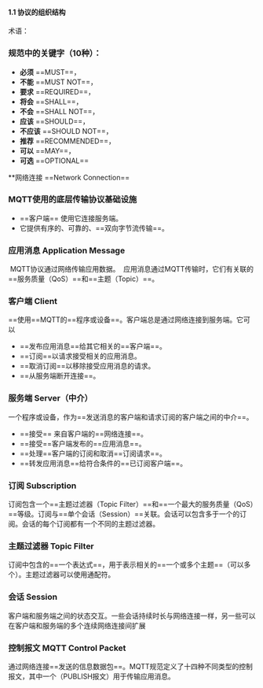 #### 1.1 协议的组织结构
术语：
### 规范中的关键字（10种）：
- **必须** ==MUST==，
- **不能** ==MUST NOT==，
- **要求** ==REQUIRED==，
- **将会** ==SHALL==，
- **不会** ==SHALL NOT==，
- **应该** ==SHOULD==，
- **不应该** ==SHOULD NOT==，
- **推荐** ==RECOMMENDED==，
- **可以** ==MAY==，
- **可选** ==OPTIONAL==

**网络连接 ==Network Connection==

### MQTT使用的底层传输协议基础设施
-  ==客户端== 使用它连接服务端。
-   它提供有序的、可靠的、==双向字节流传输==。

###  **应用消息 Application Message**
 MQTT协议通过网络传输应用数据。
 应用消息通过MQTT传输时，它们有关联的==服务质量（QoS）==和==主题（Topic）==。

### **客户端 Client**  
==使用==MQTT的==程序或设备==。客户端总是通过网络连接到服务端。它可以

-   ==发布应用消息==给其它相关的==客户端==。
-   ==订阅==以请求接受相关的应用消息。
-   ==取消订阅==以移除接受应用消息的请求。
-   ==从服务端断开连接==。

### **服务端 Server**（中介）
一个程序或设备，作为==发送消息的客户端和请求订阅的客户端之间的中介==。

-  ==接受== 来自客户端的==网络连接==。
-   ==接受==客户端发布的==应用消息==。
-   ==处理==客户端的订阅和取消==订阅请求==。
-   ==转发应用消息==给符合条件的==已订阅客户端==。

### 订阅 Subscription
订阅包含一个==主题过滤器（Topic Filter）==和==一个最大的服务质量（QoS）==等级。订阅与==单个会话（Session）==关联。会话可以包含多于一个的订阅。会话的每个订阅都有一个不同的主题过滤器。

### 主题过滤器 Topic Filter
订阅中包含的==一个表达式==，用于表示相关的==一个或多个主题==（可以多个）。主题过滤器可以使用通配符。

### **会话 Session**  
客户端和服务端之间的状态交互。一些会话持续时长与网络连接一样，另一些可以在客户端和服务端的多个连续网络连接间扩展

### **控制报文 MQTT Control Packet**  
通过网络连接==发送的信息数据包==。MQTT规范定义了十四种不同类型的控制报文，其中一个（PUBLISH报文）用于传输应用消息。



